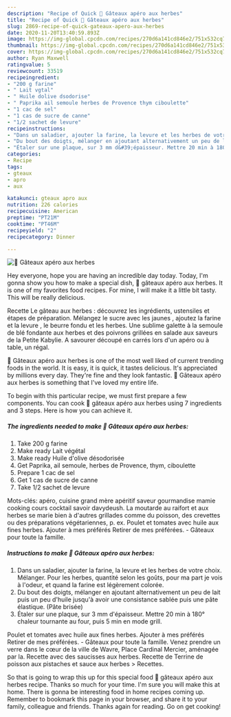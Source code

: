 ```yaml
---
description: "Recipe of Quick 🌺 Gâteaux apéro aux herbes"
title: "Recipe of Quick 🌺 Gâteaux apéro aux herbes"
slug: 2869-recipe-of-quick-gateaux-apero-aux-herbes
date: 2020-11-20T13:40:59.893Z
image: https://img-global.cpcdn.com/recipes/270d6a141cd846e2/751x532cq70/🌺-gateaux-apero-aux-herbes-photo-principale-de-la-recette.jpg
thumbnail: https://img-global.cpcdn.com/recipes/270d6a141cd846e2/751x532cq70/🌺-gateaux-apero-aux-herbes-photo-principale-de-la-recette.jpg
cover: https://img-global.cpcdn.com/recipes/270d6a141cd846e2/751x532cq70/🌺-gateaux-apero-aux-herbes-photo-principale-de-la-recette.jpg
author: Ryan Maxwell
ratingvalue: 5
reviewcount: 33519
recipeingredient:
- "200 g farine"
- " Lait vgtal"
- " Huile dolive dsodorise"
- " Paprika ail semoule herbes de Provence thym ciboulette"
- "1 cac de sel"
- "1 cas de sucre de canne"
- "1/2 sachet de levure"
recipeinstructions:
- "Dans un saladier, ajouter la farine, la levure et les herbes de votre choix. Mélanger. Pour les herbes, quantité selon les goûts, pour ma part je vois à l&#39;odeur, et quand la farine est légèrement colorée."
- "Du bout des doigts, mélanger en ajoutant alternativement un peu de lait puis un peu d&#39;huile jusqu&#39;à avoir une consistance sablée puis une pâte élastique. (Pâte brisée)"
- "Étaler sur une plaque, sur 3 mm d&#39;épaisseur. Mettre 20 min à 180° chaleur tournante au four, puis 5 min en mode grill."
categories:
- Recipe
tags:
- gteaux
- apro
- aux

katakunci: gteaux apro aux 
nutrition: 226 calories
recipecuisine: American
preptime: "PT21M"
cooktime: "PT46M"
recipeyield: "2"
recipecategory: Dinner

---
```



![🌺 Gâteaux apéro aux herbes](https://img-global.cpcdn.com/recipes/270d6a141cd846e2/751x532cq70/🌺-gateaux-apero-aux-herbes-photo-principale-de-la-recette.jpg)

Hey everyone, hope you are having an incredible day today. Today, I'm gonna show you how to make a special dish, 🌺 gâteaux apéro aux herbes. It is one of my favorites food recipes. For mine, I will make it a little bit tasty. This will be really delicious.

Recette Le gâteau aux herbes : découvrez les ingrédients, ustensiles et étapes de préparation. Mélangez le sucre avec les jaunes , ajoutez la farine et la levure , le beurre fondu et les herbes. Une sublime galette à la semoule de blé fondante aux herbes et des poivrons grillées en salade aux saveurs de la Petite Kabylie. A savourer découpé en carrés lors d&#39;un apéro ou à table, un régal.

🌺 Gâteaux apéro aux herbes is one of the most well liked of current trending foods in the world. It is easy, it is quick, it tastes delicious. It's appreciated by millions every day. They're fine and they look fantastic. 🌺 Gâteaux apéro aux herbes is something that I've loved my entire life.


To begin with this particular recipe, we must first prepare a few components. You can cook 🌺 gâteaux apéro aux herbes using 7 ingredients and 3 steps. Here is how you can achieve it.

<!--inarticleads1-->

##### The ingredients needed to make 🌺 Gâteaux apéro aux herbes:

1. Take 200 g farine
1. Make ready  Lait végétal
1. Make ready  Huile d&#39;olive désodorisée
1. Get  Paprika, ail semoule, herbes de Provence, thym, ciboulette
1. Prepare 1 cac de sel
1. Get 1 cas de sucre de canne
1. Take 1/2 sachet de levure


Mots-clés: apéro, cuisine grand mère apéritif saveur gourmandise mamie cooking cours cocktail savoir davydeush. La moutarde au raifort et aux herbes se marie bien à d&#39;autres grillades comme du poisson, des crevettes ou des préparations végétariennes, p. ex. Poulet et tomates avec huile aux fines herbes. Ajouter à mes préférés Retirer de mes préférées. - Gâteaux pour toute la famille. 

<!--inarticleads2-->

##### Instructions to make 🌺 Gâteaux apéro aux herbes:

1. Dans un saladier, ajouter la farine, la levure et les herbes de votre choix. Mélanger. Pour les herbes, quantité selon les goûts, pour ma part je vois à l&#39;odeur, et quand la farine est légèrement colorée.
1. Du bout des doigts, mélanger en ajoutant alternativement un peu de lait puis un peu d&#39;huile jusqu&#39;à avoir une consistance sablée puis une pâte élastique. (Pâte brisée)
1. Étaler sur une plaque, sur 3 mm d&#39;épaisseur. Mettre 20 min à 180° chaleur tournante au four, puis 5 min en mode grill.


Poulet et tomates avec huile aux fines herbes. Ajouter à mes préférés Retirer de mes préférées. - Gâteaux pour toute la famille. Venez prendre un verre dans le cœur de la ville de Wavre, Place Cardinal Mercier, aménagée par la. Recette avec des saucisses aux herbes. Recette de Terrine de poisson aux pistaches et sauce aux herbes &gt; Recettes. 

So that is going to wrap this up for this special food 🌺 gâteaux apéro aux herbes recipe. Thanks so much for your time. I'm sure you will make this at home. There is gonna be interesting food in home recipes coming up. Remember to bookmark this page in your browser, and share it to your family, colleague and friends. Thanks again for reading. Go on get cooking!

